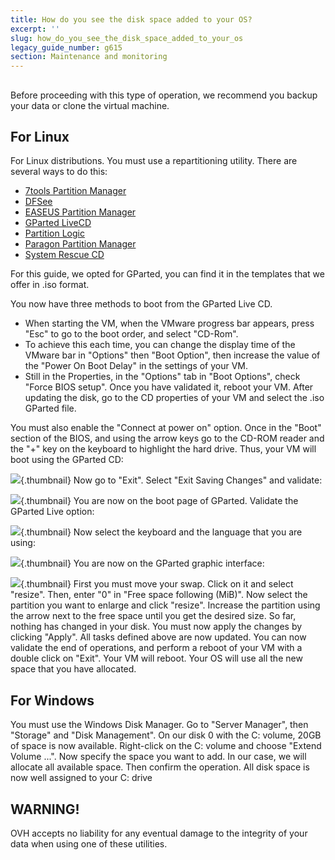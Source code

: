 ```yaml
---
title: How do you see the disk space added to your OS?
excerpt: ''
slug: how_do_you_see_the_disk_space_added_to_your_os
legacy_guide_number: g615
section: Maintenance and monitoring
---
```



## 
Before proceeding with this type of operation, we recommend you backup your data or clone the virtual machine.


## For Linux
For Linux distributions. You must use a repartitioning utility. There are several ways to do this:


- [7tools Partition Manager](http://www.7tools.com/pm/index.htm)
- [DFSee](http://www.dfsee.com/dfsee/index.php)
- [EASEUS Partition Manager](http://www.partition-tool.com)
- [GParted LiveCD](http://gparted.sourceforge.net/livecd.php)
- [Partition Logic](http://partitionlogic.org.uk)
- [Paragon Partition Manager](http://www.partition-manager.com)
- [System Rescue CD](http://www.sysresccd.org/Main_Page)


For this guide, we opted for GParted, you can find it in the templates that we offer in .iso format.

You now have three methods to boot from the GParted Live CD.

- When starting the VM, when the VMware progress bar appears, press "Esc" to go to the boot order, and select "CD-Rom".
- To achieve this each time, you can change the display time of the VMware bar in "Options" then "Boot Option", then increase the value of the "Power On Boot Delay" in the settings of your VM.
- Still in the Properties, in the  "Options" tab in "Boot Options", check "Force BIOS setup". Once you have validated it, reboot your VM. After updating the disk, go to the CD properties of your VM and select the .iso GParted file.

You must also enable the "Connect at power on" option.
Once in the "Boot" section of the BIOS, and using the arrow keys go to the CD-ROM reader and the "+" key on the keyboard to highlight the hard drive. Thus, your VM will boot using the GParted CD:

![](images/img_126.jpg){.thumbnail}
Now go to "Exit". Select "Exit Saving Changes" and validate:

![](images/img_127.jpg){.thumbnail}
You are now on the boot page of GParted. Validate the GParted Live option:

![](images/img_128.jpg){.thumbnail}
Now select the keyboard and the language that you are using:

![](images/img_129.jpg){.thumbnail}
You are now on the GParted graphic interface:

![](images/img_130.jpg){.thumbnail}
First you must move your swap. Click on it and select "resize". Then, enter "0" in "Free space following (MiB)".
Now select the partition you want to enlarge and click "resize". Increase the partition using the arrow next to the free space until you get the desired size.
So far, nothing has changed in your disk. You must now apply the changes by clicking "Apply". All tasks defined above are now updated.
You can now validate the end of operations, and perform a reboot of your VM with a double click on "Exit".
Your VM will reboot. Your OS will use all the new space that you have allocated.


## For Windows
You must use the Windows Disk Manager. Go to "Server Manager", then "Storage" and "Disk Management". On our disk 0 with the C: volume, 20GB of space is now available. Right-click on the C: volume and choose "Extend Volume ...".
Now specify the space you want to add. In our case, we will allocate all available space. Then confirm the operation.
All disk space is now well assigned to your C: drive

## WARNING!
OVH accepts no liability for any eventual damage to the integrity of your data when using one of these utilities.

